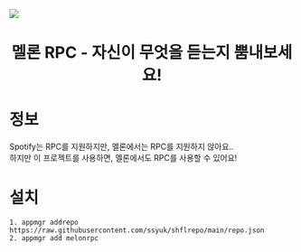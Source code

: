 <img src="./img/example.png"><br>
<h1 align="center">
  멜론 RPC - 자신이 무엇을 듣는지 뿜내보세요!
</h1>

# 정보
Spotify는 RPC를 지원하지만, 멜론에서는 RPC를 지원하지 않아요..<br>
하지만 이 프로젝트를 사용하면, 멜론에서도 RPC를 사용할 수 있어요!
<br>

# 설치
```
1. appmgr addrepo https://raw.githubusercontent.com/ssyuk/shflrepo/main/repo.json
2. appmgr add melonrpc
```